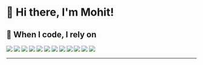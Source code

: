 # 👋 Hi there, I'm Mohit!

## 🚀 When I code, I rely on
<p>
 <img src="https://img.shields.io/badge/Backend-000000?style=for-the-badge&logo=server&logoColor=white" />
  <img src="https://img.shields.io/badge/HTTP-00599C?style=for-the-badge&logo=httpie&logoColor=white" />
  <img src="https://img.shields.io/badge/Node.js-339933?style=for-the-badge&logo=nodedotjs&logoColor=white" />
  <img src="https://img.shields.io/badge/JavaScript-F7DF1E?style=for-the-badge&logo=javascript&logoColor=black" />
  <img src="https://img.shields.io/badge/MongoDB-47A248?style=for-the-badge&logo=mongodb&logoColor=white" />
  <img src="https://img.shields.io/badge/API-FF6F00?style=for-the-badge&logo=postman&logoColor=white" />
  <img src="https://img.shields.io/badge/SMTP-4285F4?style=for-the-badge&logo=gmail&logoColor=white" />
  <img src="https://img.shields.io/badge/Fullstack-000000?style=for-the-badge&logo=vercel&logoColor=white" />
  <img src="https://img.shields.io/badge/React-61DAFB?style=for-the-badge&logo=react&logoColor=black" />
  <img src="https://img.shields.io/badge/Sequelize-03AFEF?style=for-the-badge&logo=sequelize&logoColor=white" />
  <img src="https://img.shields.io/badge/Express-000000?style=for-the-badge&logo=express&logoColor=white" />
  <img src="https://img.shields.io/badge/Axios-5A29E4?style=for-the-badge&logo=axios&logoColor=white" />
</p>


---

